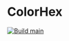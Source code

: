 # ColorHex

[![Build main](https://github.com/AdrianValen27/ColorHex/actions/workflows/main.yml/badge.svg)](https://github.com/AdrianValen27/ColorHex/actions/workflows/main.yml)